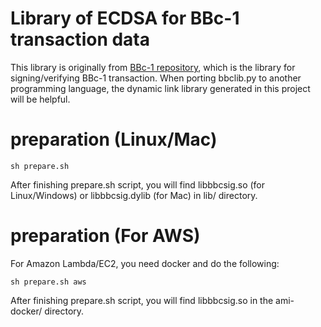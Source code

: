 Library of ECDSA for BBc-1 transaction data
====
This library is originally from [BBc-1 repository](https://github.com/beyond-blockchain/bbc1), which is the library for signing/verifying BBc-1 transaction. 
When porting bbclib.py to another programming language, the dynamic link library generated in this project will be helpful.

# preparation (Linux/Mac)
```
sh prepare.sh
```
After finishing prepare.sh script, you will find libbbcsig.so (for Linux/Windows) or libbbcsig.dylib (for Mac) in lib/ directory.

# preparation (For AWS)
For Amazon Lambda/EC2, you need docker and do the following:
```
sh prepare.sh aws
```
After finishing prepare.sh script, you will find libbbcsig.so in the ami-docker/ directory.

